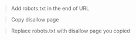 > Add robots.txt in the end of URL

> Copy disallow page

> Replace robots.txt with disallow page you copied
